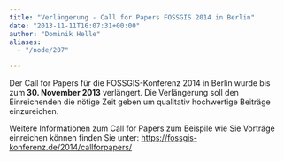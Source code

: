 ```yaml
---
title: "Verlängerung - Call for Papers FOSSGIS 2014 in Berlin"
date: "2013-11-11T16:07:31+00:00"
author: "Dominik Helle"
aliases:
  - "/node/207"

---
```


<p>Der Call for Papers für die FOSSGIS-Konferenz 2014 in Berlin wurde bis zum<strong> 30. November 2013</strong> verlängert. Die Verlängerung soll den Einreichenden die nötige Zeit geben um qualitativ hochwertige Beiträge einzureichen.</p>
<p>Weitere Informationen zum Call for Papers zum Beispile wie Sie Vorträge einreichen können finden Sie unter: <a href="https://fossgis-konferenz.de/2014/callforpapers/">https://fossgis-konferenz.de/2014/callforpapers/</a></p>
